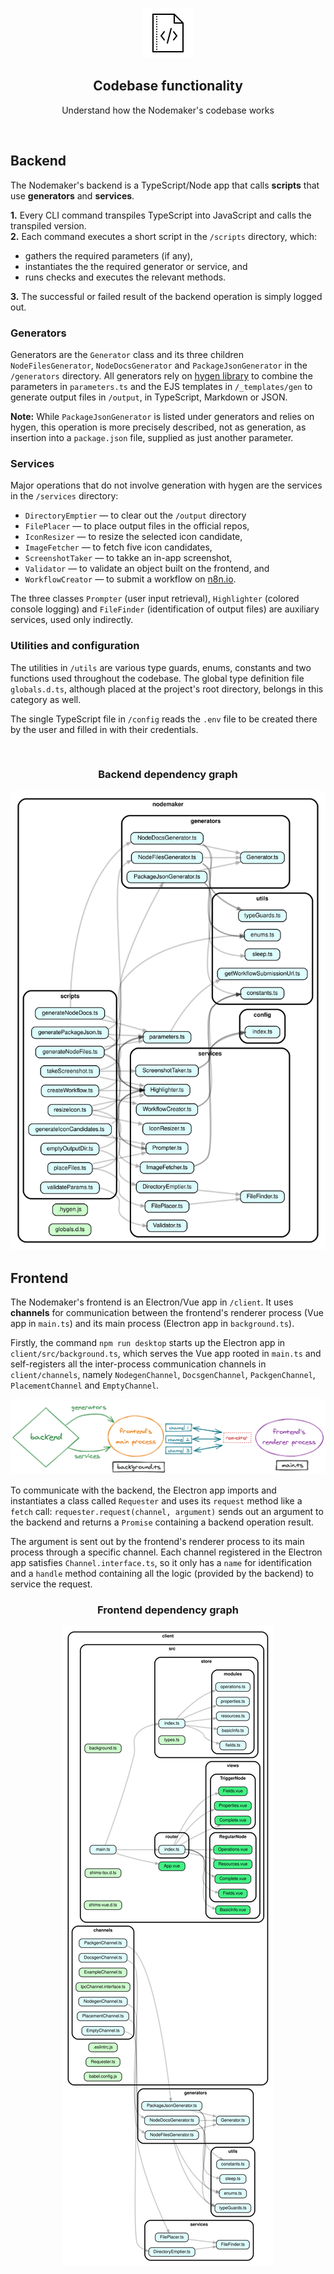<p align="center">
  <img src="images/icons/icons8-code-file-80.png" alt="Code file" />
</p>

<p align="center">
  <h2 align="center">Codebase functionality</h2>
</p>

<p align="center">
  Understand how the Nodemaker's codebase works
</p>

<br>

## Backend

The Nodemaker's backend is a TypeScript/Node app that calls **scripts** that use **generators** and **services**.

**1.** Every CLI command transpiles TypeScript into JavaScript and calls the transpiled version.<br>
**2.** Each command executes a short script in the `/scripts` directory, which:

- gathers the required parameters (if any),
- instantiates the the required generator or service, and
- runs checks and executes the relevant methods.

**3.** The successful or failed result of the backend operation is simply logged out.

### Generators

Generators are the `Generator` class and its three children `NodeFilesGenerator`, `NodeDocsGenerator` and `PackageJsonGenerator` in the `/generators` directory. All generators rely on [hygen library](https://github.com/jondot/hygen/) to combine the parameters in `parameters.ts` and the EJS templates in `/_templates/gen` to generate output files in `/output`, in TypeScript, Markdown or JSON.

**Note:** While `PackageJsonGenerator` is listed under generators and relies on hygen, this operation is more precisely described, not as generation, as insertion into a `package.json` file, supplied as just another parameter.

### Services

Major operations that do not involve generation with hygen are the services in the `/services` directory:

- `DirectoryEmptier` — to clear out the `/output` directory
- `FilePlacer` — to place output files in the official repos,
- `IconResizer` — to resize the selected icon candidate,
- `ImageFetcher` — to fetch five icon candidates,
- `ScreenshotTaker` — to takke an in-app screenshot,
- `Validator` — to validate an object built on the frontend, and
- `WorkflowCreator` — to submit a workflow on [n8n.io](https://n8n.io/workflows).

The three classes `Prompter` (user input retrieval), `Highlighter` (colored console logging) and `FileFinder` (identification of output files) are auxiliary services, used only indirectly.

### Utilities and configuration

The utilities in `/utils` are various type guards, enums, constants and two functions used throughout the codebase. The global type definition file `globals.d.ts`, although placed at the project's root directory, belongs in this category as well.

The single TypeScript file in `/config` reads the `.env` file to be created there by the user and filled in with their credentials.

<br>

<p align="center">
  <h3 align="center">Backend dependency graph</h3>
</p>

<p align="center">
  <img src="images/graphs/backend.svg" alt="Depedency graph for the Nodemaker's backend" />
</p>

## Frontend

The Nodemaker's frontend is an Electron/Vue app in `/client`. It uses **channels** for communication between the frontend's renderer process (Vue app in `main.ts`) and its main process (Electron app in `background.ts`).

Firstly, the command `npm run desktop` starts up the Electron app in `client/src/background.ts`, which serves the Vue app rooted in `main.ts` and self-registers all the inter-process communication channels in `client/channels`, namely `NodegenChannel`, `DocsgenChannel`, `PackgenChannel`, `PlacementChannel` and `EmptyChannel`.

<p align="center">
  <img src="images/graphs/backend-frontend-communication.png" alt="Communication between the Nodemaker's frontend and backend" />
</p>

To communicate with the backend, the Electron app imports and instantiates a class called `Requester` and uses its `request` method like a `fetch` call: `requester.request(channel, argument)` sends out an argument to the backend and returns a `Promise` containing a backend operation result.

The argument is sent out by the frontend's renderer process to its main process through a specific channel. Each channel registered in the Electron app satisfies `Channel.interface.ts`, so it only has a `name` for identification and a `handle` method containing all the logic (provided by the backend) to service the request.

<p align="center">
  <h3 align="center">Frontend dependency graph</h3>
</p>

<p align="center">
  <img src="images/graphs/frontend.svg" alt="Depedency graph for the Nodemaker's frontend" />
</p>
